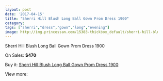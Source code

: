 ```yaml
---
layout: post
date: '2017-04-15'
title: "Sherri Hill Blush Long Ball Gown Prom Dress 1900"
category: 
tags: ["sherri","dress","gown","long","evening"]
image: http://img.princessan.com/15383-thickbox_default/sherri-hill-blush-long-ball-gown-prom-dress-1900.jpg
---
```

Sherri Hill Blush Long Ball Gown Prom Dress 1900

On Sales: **$470**
<a href="https://www.princessan.com/en/7165-sherri-hill-blush-long-ball-gown-prom-dress-1900.html"><amp-img layout="responsive" width="600" height="600" src="//img.princessan.com/15383-thickbox_default/sherri-hill-blush-long-ball-gown-prom-dress-1900.jpg" alt="Sherri Hill Blush Long Ball Gown Prom Dress 1900 0" /></a>

Buy it: [Sherri Hill Blush Long Ball Gown Prom Dress 1900](https://www.princessan.com/en/7165-sherri-hill-blush-long-ball-gown-prom-dress-1900.html "Sherri Hill Blush Long Ball Gown Prom Dress 1900")

View more: [](https://www.princessan.com/en/- "")